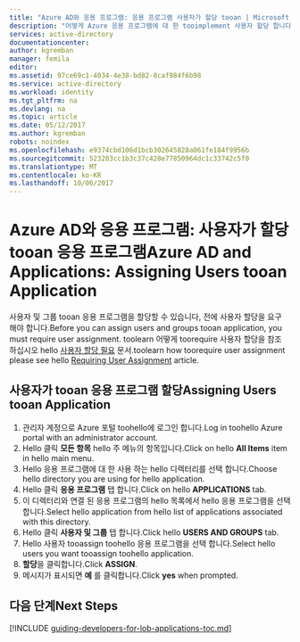 ```yaml
---
title: "Azure AD와 응용 프로그램: 응용 프로그램 사용자가 할당 tooan | Microsoft Docs"
description: "어떻게 Azure 응용 프로그램에 대 한 tooimplement 사용자 할당 합니다."
services: active-directory
documentationcenter: 
author: kgremban
manager: femila
editor: 
ms.assetid: 97ce69c1-4034-4e38-bd82-8caf984f6b98
ms.service: active-directory
ms.workload: identity
ms.tgt_pltfrm: na
ms.devlang: na
ms.topic: article
ms.date: 05/12/2017
ms.author: kgremban
robots: noindex
ms.openlocfilehash: e9374cbd106d1bcb302645828a061fe184f9956b
ms.sourcegitcommit: 523283cc1b3c37c428e77850964dc1c33742c5f0
ms.translationtype: MT
ms.contentlocale: ko-KR
ms.lasthandoff: 10/06/2017
---
```

# <a name="azure-ad-and-applications-assigning-users-tooan-application"></a><span data-ttu-id="4aec0-103">Azure AD와 응용 프로그램: 사용자가 할당 tooan 응용 프로그램</span><span class="sxs-lookup"><span data-stu-id="4aec0-103">Azure AD and Applications: Assigning Users tooan Application</span></span>
<span data-ttu-id="4aec0-104">사용자 및 그룹 tooan 응용 프로그램을 할당할 수 있습니다, 전에 사용자 할당을 요구 해야 합니다.</span><span class="sxs-lookup"><span data-stu-id="4aec0-104">Before you can assign users and groups tooan application, you must require user assignment.</span></span>  <span data-ttu-id="4aec0-105">toolearn 어떻게 toorequire 사용자 할당을 참조 하십시오 hello [사용자 할당 필요](active-directory-applications-guiding-developers-requiring-user-assignment.md) 문서.</span><span class="sxs-lookup"><span data-stu-id="4aec0-105">toolearn how toorequire user assignment please see hello [Requiring User Assignment](active-directory-applications-guiding-developers-requiring-user-assignment.md) article.</span></span>

## <a name="assigning-users-tooan-application"></a><span data-ttu-id="4aec0-106">사용자가 tooan 응용 프로그램 할당</span><span class="sxs-lookup"><span data-stu-id="4aec0-106">Assigning Users tooan Application</span></span>
1. <span data-ttu-id="4aec0-107">관리자 계정으로 Azure 포털 toohello에 로그인 합니다.</span><span class="sxs-lookup"><span data-stu-id="4aec0-107">Log in toohello Azure portal with an administrator account.</span></span>
2. <span data-ttu-id="4aec0-108">Hello 클릭 **모든 항목** hello 주 메뉴의 항목입니다.</span><span class="sxs-lookup"><span data-stu-id="4aec0-108">Click on hello **All Items** item in hello main menu.</span></span>
3. <span data-ttu-id="4aec0-109">Hello 응용 프로그램에 대 한 사용 하는 hello 디렉터리를 선택 합니다.</span><span class="sxs-lookup"><span data-stu-id="4aec0-109">Choose hello directory you are using for hello application.</span></span>
4. <span data-ttu-id="4aec0-110">Hello 클릭 **응용 프로그램** 탭 합니다.</span><span class="sxs-lookup"><span data-stu-id="4aec0-110">Click on hello **APPLICATIONS** tab.</span></span>
5. <span data-ttu-id="4aec0-111">이 디렉터리와 연결 된 응용 프로그램의 hello 목록에서 hello 응용 프로그램을 선택 합니다.</span><span class="sxs-lookup"><span data-stu-id="4aec0-111">Select hello application from hello list of applications associated with this directory.</span></span>
6. <span data-ttu-id="4aec0-112">Hello 클릭 **사용자 및 그룹** 탭 합니다.</span><span class="sxs-lookup"><span data-stu-id="4aec0-112">Click hello **USERS AND GROUPS** tab.</span></span>
7. <span data-ttu-id="4aec0-113">Hello 사용자 tooassign toohello 응용 프로그램을 선택 합니다.</span><span class="sxs-lookup"><span data-stu-id="4aec0-113">Select hello users you want tooassign toohello application.</span></span>
8. <span data-ttu-id="4aec0-114">**할당**을 클릭합니다.</span><span class="sxs-lookup"><span data-stu-id="4aec0-114">Click **ASSIGN**.</span></span>
9. <span data-ttu-id="4aec0-115">메시지가 표시되면 **예** 를 클릭합니다.</span><span class="sxs-lookup"><span data-stu-id="4aec0-115">Click **yes** when prompted.</span></span>

## <a name="next-steps"></a><span data-ttu-id="4aec0-116">다음 단계</span><span class="sxs-lookup"><span data-stu-id="4aec0-116">Next Steps</span></span>
[!INCLUDE [guiding-developers-for-lob-applications-toc.md](../../includes/active-directory-applications-guiding-developers-for-lob-applications-toc.md)]

